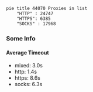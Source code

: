 
```mermaid
pie title 44070 Proxies in list
    "HTTP" : 24747
    "HTTPS": 6385
    "SOCKS" : 17968
```

### Some Info
#### Average Timeout

- mixed: 3.0s
- http: 1.4s
- https: 8.6s
- socks: 6.3s